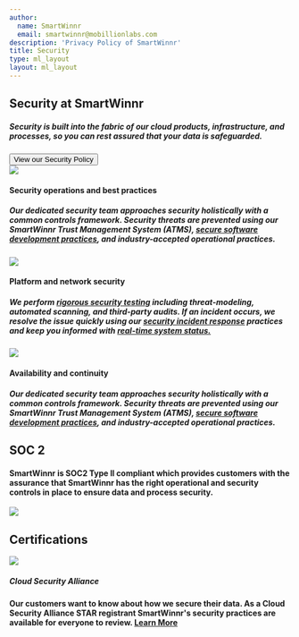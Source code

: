 ```yaml
---
author:
  name: SmartWinnr
  email: smartwinnr@mobillionlabs.com
description: 'Privacy Policy of SmartWinnr'
title: Security
type: ml_layout
layout: ml_layout
---
```

<section class="">
  <div class="padding50 ml-pure-white-background ">
    <div class="row  ">
      <div class="col-lg-12 ml_div_contents_in_center text-center">
        <p>
          <h1 class="ml_text_bold">Security at SmartWinnr</h1>
        </p>
      </div>
      <div class="col-lg-12 ml_div_contents_in_center ml_line_height_2">
          <div class="col-lg-8 text-center">
           <p>
           <h5 class="ml_text_bold line-height1half">Security is built into the fabric of our cloud products, infrastructure, and processes, so you can rest assured that your data is safeguarded.</h5>
        </p>
          </div>     
      </div>
         <div class="col-lg-12 ml_div_contents_in_center text-center">
          <a href="/trust/security-policy"><button class="privacy-button">View our Security Policy</button></a>
          </div>     
      </div>
    </div>
  </div>
</section>

<section class="ml-pure-white-background padding50">
    <div class="row ml-padding-left5 ml-padding-bottom40">
    <div class="col-lg-4">
          <div class="">
            <div class="card-content">
              <article class="article">
                <img src="https://smartwinnr-resources.s3-eu-west-1.amazonaws.com/app+icons/shield-check.png" class="privacy-icons">
                <p><h4 class="ml_text_bold">Security operations and best practices </h4></p>
                 <h5 class="line-height1half">
                     Our dedicated security team approaches security holistically with a common controls framework. Security threats are prevented using our SmartWinnr Trust Management System (ATMS), <a href="/trust/security-in-software-development" class="ml_custom_link">secure software development practices</a>, and industry-accepted operational practices.
                 </h5>
              </article>           
            </div>      
      </div>
      </div>
         <div class="col-lg-4">
          <div class="">
            <div class="card-content">
              <article class="article">
                <img src="https://smartwinnr-resources.s3-eu-west-1.amazonaws.com/app+icons/network-lock.png" class="privacy-icons">
                <p><h4 class="ml_text_bold">Platform and network security </h4></p>
                 <h5 class="line-height1half ml-margin-top20">
                    We perform <a href="/trust/security-testing" class="ml_custom_link">rigorous security testing</a> including threat-modeling, automated scanning, and third-party audits. If an incident occurs, we resolve the issue quickly using our <a href="/trust/security-incident-management" class="ml_custom_link">security incident response</a> practices and keep you informed with <a href="https://status.smartwinnr.com/" class="ml_custom_link" target="_blank">real-time system status.</a>
                 </h5>
              </article>           
            </div> 
            </div>     
      </div>
           <div class="col-lg-4">
          <div class="">
            <div class="card-content">
              <article class="article">
                <img src="https://smartwinnr-resources.s3-eu-west-1.amazonaws.com/app+icons/snow2.png" class="privacy-icons">
                <p><h4 class="ml_text_bold">Availability and continuity</h4></p>
                 <h5 class="line-height1half ml-margin-top20">
                     Our dedicated security team approaches security holistically with a common controls framework. Security threats are prevented using our SmartWinnr Trust Management System (ATMS), <a href="/trust/security-in-software-development" class="ml_custom_link">secure software development practices</a>, and industry-accepted operational practices.
                 </h5>
              </article>           
            </div> 
            </div>     
      </div>
      </div>
    </div>
</section>

<section class="ml-pure-white-background ml-padding-left-right50">
  <h2 class="text-center ml-padding-bottom20 ml_text_bold">SOC 2</h2>
  <div class="row ml-padding-left5 ml-padding-bottom40">
    <div class="col-lg-8">
      <h4>SmartWinnr is SOC2 Type II compliant which provides customers with the assurance that SmartWinnr has the right operational and security controls in place to  ensure data and process security.</h4>
    </div>
    <div class="col-lg-4">
      <img src="/images/soc2.png" class="ml-csl-logo">
    </div>
  </div>
</section>

<section class="ml-pure-white-background ml-padding-left-right50">
<h2 class="text-center ml-padding-bottom20 ml_text_bold">Certifications</h2>
    <div class="row ml-padding-left5 ml-padding-bottom40">
    <div class="col-lg-4">
            <div class="card-content">
                 <a href="https://cloudsecurityalliance.org/star/registry/mobillionlabs-inc" target="_blank"><img src="/images/csl-logo.png" class="ml-csl-logo"></a>                               
           </div>   
           <h5 class="text-center ml_text_bold pull-right ml-margin-right40">Cloud Security Alliance</h5>    
      </div>
       <div class="col-lg-8">
       <h4>Our customers want to know about how we secure their data. As a Cloud Security Alliance STAR registrant SmartWinnr's security practices are available for everyone to review. <a href="https://cloudsecurityalliance.org/star/registry/mobillionlabs-inc" target="_blank" class="ml_custom_link">Learn More</a></h4>
       </div>
      </div>
      </div>
    </div>
</section>
